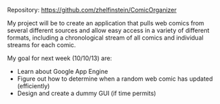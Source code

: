 Repository: https://github.com/zhelfinstein/ComicOrganizer

My project will be to create an application that pulls web comics from several different sources and allow easy access
in a variety of different formats, including a chronological stream of all comics and individual streams for each comic.

My goal for next week (10/10/13) are:
* Learn about Google App Engine
* Figure out how to determine when a random web comic has updated (efficiently)
* Design and create a dummy GUI (if time permits)
